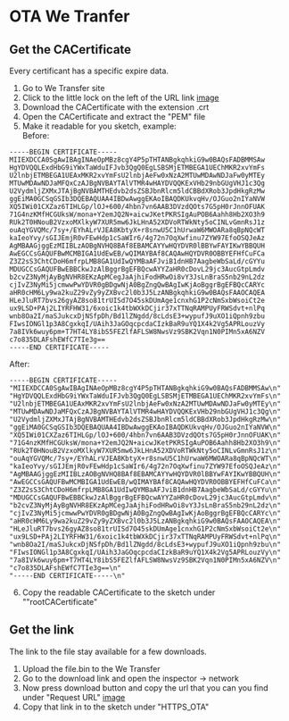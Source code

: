 # OTA We Tranfer

## Get the CACertificate
Every certificant has a specific expire data.  

1. Go to We Transfer site
2. Click to the little lock on the left of the URL link [image](https://raw.githubusercontent.com/DaveCalaway/ESP8266-32/master/Arduino/ESP32/OTA/images/CACertificate.jpg)
3. Download the CACertificate with the extension .crt
4. Open the CACertificate and extract the "PEM" file
5. Make it readable for you sketch, example:  
Before:  
```
-----BEGIN CERTIFICATE-----
MIIEXDCCA0SgAwIBAgINAeOpMBz8cgY4P5pTHTANBgkqhkiG9w0BAQsFADBMMSAw
HgYDVQQLExdHbG9iYWxTaWduIFJvb3QgQ0EgLSBSMjETMBEGA1UEChMKR2xvYmFs
U2lnbjETMBEGA1UEAxMKR2xvYmFsU2lnbjAeFw0xNzA2MTUwMDAwNDJaFw0yMTEy
MTUwMDAwNDJaMFQxCzAJBgNVBAYTAlVTMR4wHAYDVQQKExVHb29nbGUgVHJ1c3Qg
U2VydmljZXMxJTAjBgNVBAMTHEdvb2dsZSBJbnRlcm5ldCBBdXRob3JpdHkgRzMw
ggEiMA0GCSqGSIb3DQEBAQUAA4IBDwAwggEKAoIBAQDKUkvqHv/OJGuo2nIYaNVW
XQ5IWi01CXZaz6TIHLGp/lOJ+600/4hbn7vn6AAB3DVzdQOts7G5pH0rJnnOFUAK
71G4nzKMfHCGUksW/mona+Y2emJQ2N+aicwJKetPKRSIgAuPOB6Aahh8Hb2XO3h9
RUk2T0HNouB2VzxoMXlkyW7XUR5mw6JkLHnA52XDVoRTWkNty5oCINLvGmnRsJ1z
ouAqYGVQMc/7sy+/EYhALrVJEA8KbtyX+r8snwU5C1hUrwaW6MWOARa8qBpNQcWT
kaIeoYvy/sGIJEmjR0vFEwHdp1cSaWIr6/4g72n7OqXwfinu7ZYW97EfoOSQJeAz
AgMBAAGjggEzMIIBLzAOBgNVHQ8BAf8EBAMCAYYwHQYDVR0lBBYwFAYIKwYBBQUH
AwEGCCsGAQUFBwMCMBIGA1UdEwEB/wQIMAYBAf8CAQAwHQYDVR0OBBYEFHfCuFCa
Z3Z2sS3ChtCDoH6mfrpLMB8GA1UdIwQYMBaAFJviB1dnHB7AagbeWbSaLd/cGYYu
MDUGCCsGAQUFBwEBBCkwJzAlBggrBgEFBQcwAYYZaHR0cDovL29jc3AucGtpLmdv
b2cvZ3NyMjAyBgNVHR8EKzApMCegJaAjhiFodHRwOi8vY3JsLnBraS5nb29nL2dz
cjIvZ3NyMi5jcmwwPwYDVR0gBDgwNjA0BgZngQwBAgIwKjAoBggrBgEFBQcCARYc
aHR0cHM6Ly9wa2kuZ29vZy9yZXBvc2l0b3J5LzANBgkqhkiG9w0BAQsFAAOCAQEA
HLeJluRT7bvs26gyAZ8so81trUISd7O45skDUmAge1cnxhG1P2cNmSxbWsoiCt2e
ux9LSD+PAj2LIYRFHW31/6xoic1k4tbWXkDCjir37xTTNqRAMPUyFRWSdvt+nlPq
wnb8Oa2I/maSJukcxDjNSfpDh/Bd1lZNgdd/8cLdsE3+wypufJ9uXO1iQpnh9zbu
FIwsIONGl1p3A8CgxkqI/UAih3JaGOqcpcdaCIzkBaR9uYQ1X4k2Vg5APRLouzVy
7a8IVk6wuy6pm+T7HT4LY8ibS5FEZlfAFLSW8NwsVz9SBK2Vqn1N0PIMn5xA6NZV
c7o835DLAFshEWfC7TIe3g==
-----END CERTIFICATE-----
```
After:  
```
-----BEGIN CERTIFICATE-----
"MIIEXDCCA0SgAwIBAgINAeOpMBz8cgY4P5pTHTANBgkqhkiG9w0BAQsFADBMMSAw\n"
"HgYDVQQLExdHbG9iYWxTaWduIFJvb3QgQ0EgLSBSMjETMBEGA1UEChMKR2xvYmFs\n"
"U2lnbjETMBEGA1UEAxMKR2xvYmFsU2lnbjAeFw0xNzA2MTUwMDAwNDJaFw0yMTEy\n"
"MTUwMDAwNDJaMFQxCzAJBgNVBAYTAlVTMR4wHAYDVQQKExVHb29nbGUgVHJ1c3Qg\n"
"U2VydmljZXMxJTAjBgNVBAMTHEdvb2dsZSBJbnRlcm5ldCBBdXRob3JpdHkgRzMw\n"
"ggEiMA0GCSqGSIb3DQEBAQUAA4IBDwAwggEKAoIBAQDKUkvqHv/OJGuo2nIYaNVW\n"
"XQ5IWi01CXZaz6TIHLGp/lOJ+600/4hbn7vn6AAB3DVzdQOts7G5pH0rJnnOFUAK\n"
"71G4nzKMfHCGUksW/mona+Y2emJQ2N+aicwJKetPKRSIgAuPOB6Aahh8Hb2XO3h9\n"
"RUk2T0HNouB2VzxoMXlkyW7XUR5mw6JkLHnA52XDVoRTWkNty5oCINLvGmnRsJ1z\n"
"ouAqYGVQMc/7sy+/EYhALrVJEA8KbtyX+r8snwU5C1hUrwaW6MWOARa8qBpNQcWT\n"
"kaIeoYvy/sGIJEmjR0vFEwHdp1cSaWIr6/4g72n7OqXwfinu7ZYW97EfoOSQJeAz\n"
"AgMBAAGjggEzMIIBLzAOBgNVHQ8BAf8EBAMCAYYwHQYDVR0lBBYwFAYIKwYBBQUH\n"
"AwEGCCsGAQUFBwMCMBIGA1UdEwEB/wQIMAYBAf8CAQAwHQYDVR0OBBYEFHfCuFCa\n"
"Z3Z2sS3ChtCDoH6mfrpLMB8GA1UdIwQYMBaAFJviB1dnHB7AagbeWbSaLd/cGYYu\n"
"MDUGCCsGAQUFBwEBBCkwJzAlBggrBgEFBQcwAYYZaHR0cDovL29jc3AucGtpLmdv\n"
"b2cvZ3NyMjAyBgNVHR8EKzApMCegJaAjhiFodHRwOi8vY3JsLnBraS5nb29nL2dz\n"
"cjIvZ3NyMi5jcmwwPwYDVR0gBDgwNjA0BgZngQwBAgIwKjAoBggrBgEFBQcCARYc\n"
"aHR0cHM6Ly9wa2kuZ29vZy9yZXBvc2l0b3J5LzANBgkqhkiG9w0BAQsFAAOCAQEA\n"
"HLeJluRT7bvs26gyAZ8so81trUISd7O45skDUmAge1cnxhG1P2cNmSxbWsoiCt2e\n"
"ux9LSD+PAj2LIYRFHW31/6xoic1k4tbWXkDCjir37xTTNqRAMPUyFRWSdvt+nlPq\n"
"wnb8Oa2I/maSJukcxDjNSfpDh/Bd1lZNgdd/8cLdsE3+wypufJ9uXO1iQpnh9zbu\n"
"FIwsIONGl1p3A8CgxkqI/UAih3JaGOqcpcdaCIzkBaR9uYQ1X4k2Vg5APRLouzVy\n"
"7a8IVk6wuy6pm+T7HT4LY8ibS5FEZlfAFLSW8NwsVz9SBK2Vqn1N0PIMn5xA6NZV\n"
"c7o835DLAFshEWfC7TIe3g==\n"
"-----END CERTIFICATE-----\n"
```
6. Copy the readable CACertificate to the sketch under ""rootCACertificate"


## Get the link
The link to the file stay available for a few downloads.  

1. Upload the file.bin to the We Transfer
2. Go to the download link and open the inspector -> network
3. Now press download button and copy the url that you can you find under "Request URL"  [image](https://raw.githubusercontent.com/DaveCalaway/ESP8266-32/master/Arduino/ESP32/OTA/images/weTran.jpg)
4. Copy that link in to the sketch under "HTTPS_OTA"